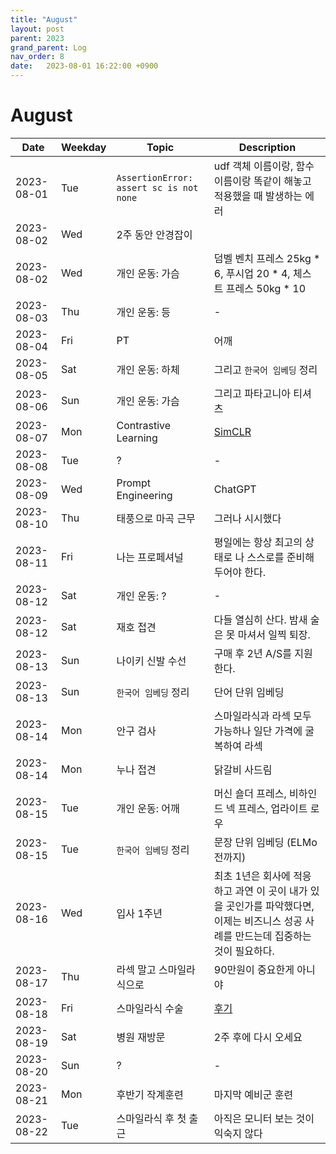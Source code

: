 ```yaml
---
title: "August"
layout: post
parent: 2023
grand_parent: Log
nav_order: 8
date:   2023-08-01 16:22:00 +0900
---
```

# August

|Date|Weekday|Topic|Description|
|---|---|---|---|
|2023-08-01|Tue|`AssertionError: assert sc is not none`|udf 객체 이름이랑, 함수 이름이랑 똑같이 해놓고 적용했을 때 발생하는 에러|
|2023-08-02|Wed|2주 동안 안경잡이||
|2023-08-02|Wed|개인 운동: 가슴|덤벨 벤치 프레스 25kg * 6, 푸시업 20 * 4, 체스트 프레스 50kg * 10|
|2023-08-03|Thu|개인 운동: 등|-|
|2023-08-04|Fri|PT|어깨|
|2023-08-05|Sat|개인 운동: 하체|그리고 `한국어 임베딩` 정리|
|2023-08-06|Sun|개인 운동: 가슴|그리고 파타고니아 티셔츠|
|2023-08-07|Mon|Contrastive Learning|[SimCLR](https://colab.research.google.com/drive/1-pkFYBffvti2KPMbb4RpMDgGcVJhNOy-#scrollTo=KtC1mvM6oOH9)|
|2023-08-08|Tue|?|-|
|2023-08-09|Wed|Prompt Engineering|ChatGPT|
|2023-08-10|Thu|태풍으로 마곡 근무|그러나 시시했다|
|2023-08-11|Fri|나는 프로페셔널|평일에는 항상 최고의 상태로 나 스스로를 준비해두어야 한다.|
|2023-08-12|Sat|개인 운동: ?|-|
|2023-08-12|Sat|재호 접견|다들 열심히 산다. 밤새 술은 못 마셔서 일찍 퇴장.|
|2023-08-13|Sun|나이키 신발 수선|구매 후 2년 A/S를 지원한다.|
|2023-08-13|Sun|`한국어 임베딩` 정리|단어 단위 임베딩|
|2023-08-14|Mon|안구 검사|스마일라식과 라섹 모두 가능하나 일단 가격에 굴복하여 라섹|
|2023-08-14|Mon|누나 접견|닭갈비 사드림|
|2023-08-15|Tue|개인 운동: 어깨|머신 숄더 프레스, 비하인드 넥 프레스, 업라이트 로우|
|2023-08-15|Tue|`한국어 임베딩` 정리|문장 단위 임베딩 (ELMo 전까지)|
|2023-08-16|Wed|입사 1주년|최초 1년은 회사에 적응하고 과연 이 곳이 내가 있을 곳인가를 파악했다면, 이제는 비즈니스 성공 사례를 만드는데 집중하는 것이 필요하다.|
|2023-08-17|Thu|라섹 말고 스마일라식으로|90만원이 중요한게 아니야|
|2023-08-18|Fri|스마일라식 수술|[후기](https://blog.naver.com/krooner_kim/223187983536)|
|2023-08-19|Sat|병원 재방문|2주 후에 다시 오세요|
|2023-08-20|Sun|?|-|
|2023-08-21|Mon|후반기 작계훈련|마지막 예비군 훈련|
|2023-08-22|Tue|스마일라식 후 첫 출근|아직은 모니터 보는 것이 익숙지 않다|

